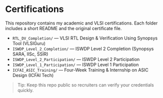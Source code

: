 # Certifications

This repository contains my academic and VLSI certifications. Each folder includes a short README and the original certificate file.

- `RTL_DV_Completion/` — VLSI RTL Design & Verification Using Synopsys Tool (VLSIGuru)
- `ISWDP_Level_2_Completion/` — ISWDP Level 2 Completion (Synopsys SARA, IISc, SSIR)
- `ISWDP_Level_2_Participation/` — ISWDP Level 2 Participation
- `ISWDP_Level_1_Participation/` — ISWDP Level 1 Participation
- `ICFAI_ASIC_Training/` — Four-Week Training & Internship on ASIC Design (ICFAI Tech)

> Tip: Keep this repo public so recruiters can verify your credentials quickly.
